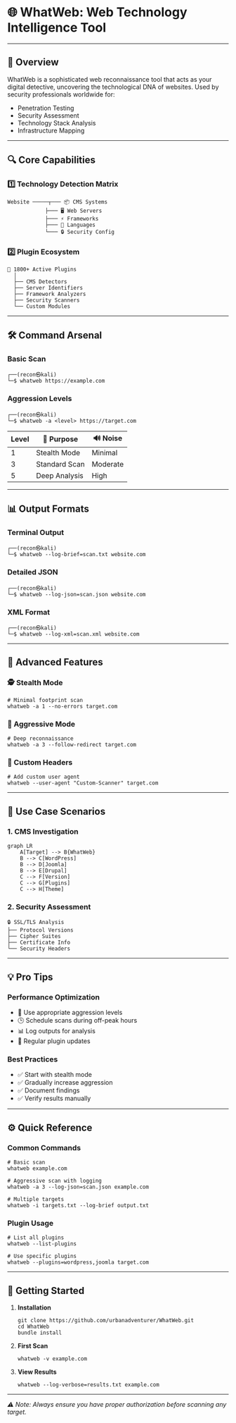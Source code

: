 # 🌐 WhatWeb: Web Technology Intelligence Tool
---

## 🎯 Overview

WhatWeb is a sophisticated web reconnaissance tool that acts as your digital detective, uncovering the technological DNA of websites. Used by security professionals worldwide for:
- Penetration Testing
- Security Assessment
- Technology Stack Analysis
- Infrastructure Mapping

---

## 🔍 Core Capabilities

### 1️⃣ Technology Detection Matrix

```
Website ─────┬─── 📦 CMS Systems
            ├─── 🖥️ Web Servers
            ├─── ⚡ Frameworks
            ├─── 📜 Languages
            └─── 🔒 Security Config
```

### 2️⃣ Plugin Ecosystem
```
🔌 1800+ Active Plugins
  │
  ├── CMS Detectors
  ├── Server Identifiers
  ├── Framework Analyzers
  ├── Security Scanners
  └── Custom Modules
```

---

## 🛠️ Command Arsenal

### Basic Scan
```terminal
┌──(recon㉿kali)
└─$ whatweb https://example.com
```

### Aggression Levels
```terminal
┌──(recon㉿kali)
└─$ whatweb -a <level> https://target.com
```

| Level | 🎯 Purpose | 🔊 Noise |
|-------|-----------|----------|
| 1 | Stealth Mode | Minimal |
| 3 | Standard Scan | Moderate |
| 5 | Deep Analysis | High |

---

## 📊 Output Formats

### Terminal Output
```terminal
┌──(recon㉿kali)
└─$ whatweb --log-brief=scan.txt website.com
```

### Detailed JSON
```terminal
┌──(recon㉿kali)
└─$ whatweb --log-json=scan.json website.com
```

### XML Format
```terminal
┌──(recon㉿kali)
└─$ whatweb --log-xml=scan.xml website.com
```

---

## 🎨 Advanced Features

### 🕵️ Stealth Mode
```terminal
# Minimal footprint scan
whatweb -a 1 --no-errors target.com
```

### 🚀 Aggressive Mode
```terminal
# Deep reconnaissance
whatweb -a 3 --follow-redirect target.com
```

### 📝 Custom Headers
```terminal
# Add custom user agent
whatweb --user-agent "Custom-Scanner" target.com
```

---

## 🎯 Use Case Scenarios

### 1. CMS Investigation
```mermaid
graph LR
    A[Target] --> B{WhatWeb}
    B --> C[WordPress]
    B --> D[Joomla]
    B --> E[Drupal]
    C --> F[Version]
    C --> G[Plugins]
    C --> H[Theme]
```

### 2. Security Assessment
```
🔒 SSL/TLS Analysis
├── Protocol Versions
├── Cipher Suites
├── Certificate Info
└── Security Headers
```

---

## 💡 Pro Tips

### Performance Optimization
- 🚀 Use appropriate aggression levels
- 🕒 Schedule scans during off-peak hours
- 📊 Log outputs for analysis
- 🔄 Regular plugin updates

### Best Practices
- ✅ Start with stealth mode
- ✅ Gradually increase aggression
- ✅ Document findings
- ✅ Verify results manually

---

## ⚙️ Quick Reference

### Common Commands
```terminal
# Basic scan
whatweb example.com

# Aggressive scan with logging
whatweb -a 3 --log-json=scan.json example.com

# Multiple targets
whatweb -i targets.txt --log-brief output.txt
```

### Plugin Usage
```terminal
# List all plugins
whatweb --list-plugins

# Use specific plugins
whatweb --plugins=wordpress,joomla target.com
```

---

## 🔰 Getting Started

1. **Installation**
   ```terminal
   git clone https://github.com/urbanadventurer/WhatWeb.git
   cd WhatWeb
   bundle install
   ```

2. **First Scan**
   ```terminal
   whatweb -v example.com
   ```

3. **View Results**
   ```terminal
   whatweb --log-verbose=results.txt example.com
   ```

---

*⚠️ Note: Always ensure you have proper authorization before scanning any target.*